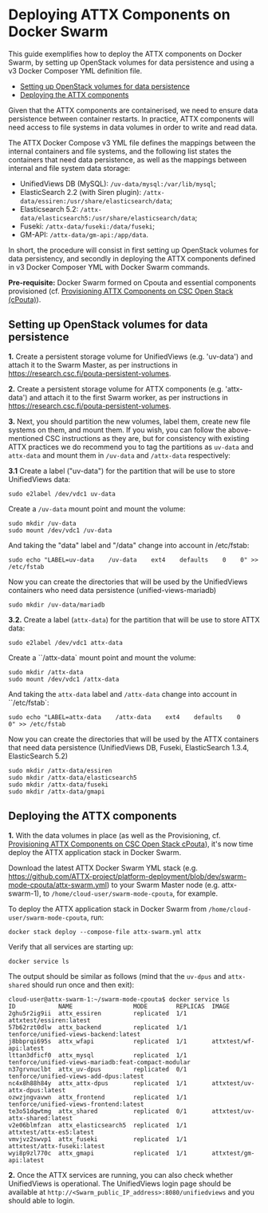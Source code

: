 # Deploying ATTX Components on Docker Swarm

This guide exemplifies how to deploy the ATTX components on Docker Swarm, by setting up OpenStack volumes for  data persistence and using a v3 Docker Composer YML definition file.

<!-- TOC START min:1 max:3 link:true update:false -->
  - [Setting up OpenStack volumes for data persistence](#setting-up-openstack-volumes-for-data-persistence)
  - [Deploying the ATTX components](#deploying-the-attx-components)
<!-- TOC END -->

Given that the ATTX components are containerised, we need to ensure data persistence between container restarts. In practice, ATTX components will need access to file systems in data volumes in order to write and read data.

The ATTX Docker Compose v3 YML file defines the mappings between the internal containers and file systems, and the following list states the containers that need data persistence, as well as the mappings between internal and file system data storage:
* UnifiedViews DB (MySQL): `/uv-data/mysql:/var/lib/mysql`;
* ElasticSearch 2.2 (with Siren plugin): `/attx-data/essiren:/usr/share/elasticsearch/data`;
* Elasticsearch 5.2: `/attx-data/elasticsearch5:/usr/share/elasticsearch/data`;
* Fuseki: `/attx-data/fuseki:/data/fuseki`;
* GM-API: `/attx-data/gm-api:/app/data`.

In short, the procedure will consist in first setting up OpenStack volumes for data persistency, and secondly in deploying the ATTX components defined in v3 Docker Composer YML with Docker Swarm commands.

**Pre-requisite:** Docker Swarm formed on Cpouta and essential components provisioned (cf. [Provisioning ATTX Components on CSC Open Stack \(cPouta\)](Provisioning-ATTX-Components-on-CSC-Open-Stack-cPouta.md)).

## Setting up OpenStack volumes for data persistence
**1.** Create a persistent storage volume for UnifiedViews (e.g. 'uv-data') and attach it to the Swarm Master, as per instructions in https://research.csc.fi/pouta-persistent-volumes.


**2.** Create a persistent storage volume for ATTX components (e.g. 'attx-data') and attach it to the first Swarm worker, as per instructions in https://research.csc.fi/pouta-persistent-volumes.


**3.** Next, you should partition the new volumes, label them, create new file systems on them, and mount them. If you wish, you can follow the above-mentioned CSC instructions as they are, but for consistency with  existing ATTX practices we do recommend you to tag the partitions as `uv-data` and `attx-data` and mount them in `/uv-data` and `/attx-data` respectively:

**3.1**
Create a label ("uv-data") for the partition that will be use to store UnifiedViews data:
```shell
sudo e2label /dev/vdc1 uv-data
```

Create a `/uv-data` mount point and mount the volume:
```shell
sudo mkdir /uv-data
sudo mount /dev/vdc1 /uv-data
```

And taking the "data" label and "/data" change into account in /etc/fstab:
```shell
sudo echo "LABEL=uv-data    /uv-data    ext4    defaults    0    0" >> /etc/fstab
```

Now you can create the directories that will be used by the UnifiedViews containers who need data persistence (unified-views-mariadb)
```shell
sudo mkdir /uv-data/mariadb
```

**3.2.**
Create a label (`attx-data`) for the partition that will be use to store ATTX data:
```shell
sudo e2label /dev/vdc1 attx-data
```

Create a ``/attx-data` mount point and mount the volume:
```shell
sudo mkdir /attx-data
sudo mount /dev/vdc1 /attx-data
```

And taking the `attx-data` label and `/attx-data` change into account in ``/etc/fstab`:
```shell
sudo echo "LABEL=attx-data    /attx-data    ext4    defaults    0    0" >> /etc/fstab
```

Now you can create the directories that will be used by the ATTX containers that need data persistence (UnifiedViews DB, Fuseki, ElasticSearch 1.3.4, ElasticSearch 5.2)
```shell
sudo mkdir /attx-data/essiren
sudo mkdir /attx-data/elasticsearch5
sudo mkdir /attx-data/fuseki
sudo mkdir /attx-data/gmapi
```

## Deploying the ATTX components
**1.**
With the data volumes in place (as well as the Provisioning, cf. [Provisioning ATTX Components on CSC Open Stack cPouta](Provisioning-ATTX-Components-on-CSC-Open-Stack-cPouta.md)), it's now time deploy the ATTX application stack in Docker Swarm.

Download the latest ATTX Docker Swarm YML stack (e.g. https://github.com/ATTX-project/platform-deployment/blob/dev/swarm-mode-cpouta/attx-swarm.yml) to your Swarm Master node (e.g. attx-swarm-1), to `/home/cloud-user/swarm-mode-cpouta`, for example.

To deploy the ATTX application stack in Docker Swarm from `/home/cloud-user/swarm-mode-cpouta`, run:
```shell
docker stack deploy --compose-file attx-swarm.yml attx
```

Verify that all services are starting up:
```shell
docker service ls
```

The output should be similar as follows (mind that the `uv-dpus` and `attx-shared` should run once and then exit):
```shell
cloud-user@attx-swarm-1:~/swarm-mode-cpouta$ docker service ls
ID            NAME                 MODE        REPLICAS  IMAGE
2ghu5r2ig9ii  attx_essiren         replicated  1/1       attxtest/essiren:latest
57b62rzt0dlw  attx_backend         replicated  1/1       tenforce/unified-views-backend:latest
j8bbprqi695s  attx_wfapi           replicated  1/1       attxtest/wf-api:latest
lttan3dficf0  attx_mysql           replicated  1/1       tenforce/unified-views-mariadb:feat-compact-modular
n37grvnuclbt  attx_uv-dpus         replicated  0/1       tenforce/unified-views-add-dpus:latest
nc4x8h88h84y  attx_attx-dpus       replicated  1/1       attxtest/uv-attx-dpus:latest
ozwzjngvavwn  attx_frontend        replicated  1/1       tenforce/unified-views-frontend:latest
te3o51dqwtmg  attx_shared          replicated  0/1       attxtest/uv-attx-shared:latest
v2e06blmfzan  attx_elasticsearch5  replicated  1/1       attxtest/attx-es5:latest
vmvjvz2swvp1  attx_fuseki          replicated  1/1       attxtest/attx-fuseki:latest
wyi8p9zl770c  attx_gmapi           replicated  1/1       attxtest/gm-api:latest
```

**2.**
Once the ATTX services are running, you can also check whether UnifiedViews is operational. The UnifiedViews login page should be available at `http://<Swarm_public_IP_address>:8080/unifiedviews` and you should able to login.
